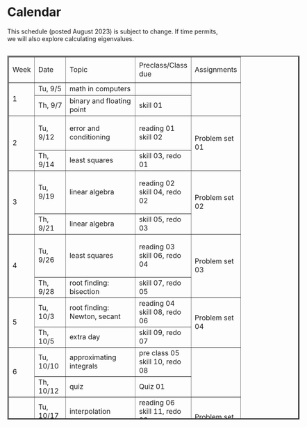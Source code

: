 # Calendar

This schedule (posted August 2023) is subject to change.  If time permits, we will also explore calculating eigenvalues.

<table style="float: left; width: 673px; height: 836px;" border="3" cellspacing="3" cellpadding="3">
    <tbody>
        <tr style="height: 53px;">
            <td style="width: 28px; height: 53px;">
                <p>Week</p>
            </td>
            <td style="width: 55px; height: 53px;">Date</td>
            <td style="width: 143px; height: 53px;">Topic</td>
            <td style="width: 75px; height: 53px;">Preclass/Class due</td>
            <td style="width: 11px; height: 53px;">Assignments</td>
        </tr>
        <tr style="height: 29px;">
            <td style="height: 58px; width: 28px;" rowspan="2">1</td>
            <td style="width: 55px; height: 29px;">Tu, 9/5</td>
            <td style="width: 143px; height: 29px;">math in computers</td>
            <td style="width: 75px; height: 29px;"></td>
            <td style="height: 58px; width: 11px;" rowspan="2"></td>
        </tr>
        <tr style="height: 29px;">
            <td style="width: 55px; height: 29px;">Th, 9/7</td>
            <td style="width: 143px; height: 29px;">binary and floating point</td>
            <td style="width: 75px; height: 29px;">skill 01</td>
        </tr>
        <tr style="height: 29px;">
            <td style="height: 58px; width: 28px;" rowspan="2">2</td>
            <td style="width: 55px; height: 29px;">Tu, 9/12</td>
            <td style="width: 143px; height: 29px;">
                <p>error and conditioning</p>
            </td>
            <td style="width: 75px; height: 29px;">
                <p>reading 01<br />skill 02</p>
            </td>
            <td style="height: 58px; width: 11px;" rowspan="2">Problem set 01</td>
        </tr>
        <tr style="height: 29px;">
            <td style="width: 55px; height: 29px;">Th, 9/14</td>
            <td style="width: 143px; height: 29px;">least squares</td>
            <td style="width: 75px; height: 29px;">skill 03, redo 01</td>
        </tr>
        <tr style="height: 29px;">
            <td style="height: 58px; width: 28px;" rowspan="2">3</td>
            <td style="width: 55px; height: 29px;">Tu, 9/19</td>
            <td style="width: 143px; height: 29px;">
                <p>linear algebra</p>
            </td>
            <td style="width: 75px; height: 29px;">
                <p>reading 02<br />skill 04, redo 02</p>
            </td>
            <td style="height: 58px; width: 11px;" rowspan="2">Problem set 02</td>
        </tr>
        <tr style="height: 29px;">
            <td style="width: 55px; height: 29px;">Th, 9/21</td>
            <td style="width: 143px; height: 29px;">linear algebra</td>
            <td style="width: 75px; height: 29px;">skill 05, redo 03</td>
        </tr>
        <tr style="height: 29px;">
            <td style="height: 58px; width: 28px;" rowspan="2">4</td>
            <td style="width: 55px; height: 29px;">Tu, 9/26</td>
            <td style="width: 143px; height: 29px;">
                <p>least squares</p>
            </td>
            <td style="width: 75px; height: 29px;">
                <p>reading 03<br />skill 06, redo 04</p>
            </td>
            <td style="height: 58px; width: 11px;" rowspan="2">Problem set 03</td>
        </tr>
        <tr style="height: 29px;">
            <td style="width: 55px; height: 29px;">Th, 9/28</td>
            <td style="width: 143px; height: 29px;">root finding: bisection</td>
            <td style="width: 75px; height: 29px;">skill 07, redo 05</td>
        </tr>
        <tr style="height: 29px;">
            <td style="height: 58px; width: 28px;" rowspan="2">5</td>
            <td style="width: 55px; height: 29px;">Tu, 10/3</td>
            <td style="width: 143px; height: 29px;">root finding: Newton, secant</td>
            <td style="width: 75px; height: 29px;">reading 04<br />skill 08, redo 06</td>
            <td style="height: 58px; width: 11px;" rowspan="2">Problem set 04</td>
        </tr>
        <tr style="height: 29px;">
            <td style="width: 55px; height: 29px;">Th, 10/5</td>
            <td style="width: 143px; height: 29px;">extra day</td>
            <td style="width: 75px; height: 29px;">skill 09, redo 07</td>
        </tr>
        <tr style="height: 29px;">
            <td style="height: 58px; width: 28px;" rowspan="2">6</td>
            <td style="width: 55px; height: 29px;">Tu, 10/10</td>
            <td style="width: 143px; height: 29px;">approximating integrals</td>
            <td style="width: 75px; height: 29px;">pre class 05<br />skill 10, redo 08</td>
            <td style="height: 58px; width: 11px;" rowspan="2"></td>
        </tr>
        <tr style="height: 29px;">
            <td style="width: 55px; height: 29px;">Th, 10/12</td>
            <td style="width: 143px; height: 29px;">quiz</td>
            <td style="width: 75px; height: 29px;">Quiz 01</td>
        </tr>
        <tr style="height: 29px;">
            <td style="height: 58px; width: 28px;" rowspan="2">7</td>
            <td style="width: 55px; height: 29px;">Tu, 10/17</td>
            <td style="width: 143px; height: 29px;">interpolation</td>
            <td style="width: 75px; height: 29px;">reading 06<br />skill 11, redo 09</td>
            <td style="height: 58px; width: 11px;" rowspan="2">Problem set 05</td>
        </tr>
        <tr style="height: 29px;">
            <td style="width: 55px; height: 29px;">Th, 10/19</td>
            <td style="width: 143px; height: 29px;">interpolation</td>
            <td style="width: 75px; height: 29px;">skill 12, redo 10</td>
        </tr>
        <tr style="height: 29px;">
            <td style="height: 58px; width: 28px;" rowspan="2">8</td>
            <td style="width: 55px; height: 29px;">Tu, 10/24</td>
            <td style="width: 143px; height: 29px;">integration</td>
            <td style="width: 75px; height: 29px;">reading 07<br />skill 13, redo 11</td>
            <td style="height: 58px; width: 11px;" rowspan="2">Problem set 06<br />Project proposal 1</td>
        </tr>
        <tr style="height: 29px;">
            <td style="width: 55px; height: 29px;">Th, 10/26</td>
            <td style="width: 143px; height: 29px;">Monte Carlo</td>
            <td style="width: 75px; height: 29px;">skill 14, redo 12</td>
        </tr>
        <tr style="height: 29px;">
            <td style="height: 58px; width: 28px;" rowspan="2">9</td>
            <td style="width: 55px; height: 29px;">Tu, 10/31</td>
            <td style="width: 143px; height: 29px;">differentiation</td>
            <td style="width: 75px; height: 29px;">reading 08<br />skill 15, redo 13</td>
            <td style="height: 58px; width: 11px;" rowspan="2">Problem set 07<br />Project proposal 2<br />Project timeline</td>
        </tr>
        <tr style="height: 29px;">
            <td style="width: 55px; height: 29px;">Th, 11/2</td>
            <td style="width: 143px; height: 29px;">differentiation</td>
            <td style="width: 75px; height: 29px;">skill 16, redo 14</td>
        </tr>
        <tr style="height: 29px;">
            <td style="height: 58px; width: 28px;" rowspan="2">10</td>
            <td style="width: 55px; height: 29px;">Tu, 11/7</td>
            <td style="width: 143px; height: 29px;">intro to ODEs</td>
            <td style="width: 75px; height: 29px;">reading 09<br />skill 17, redo 15</td>
            <td style="height: 58px; width: 11px;" rowspan="2">Problem set 08<br />Project log</td>
        </tr>
        <tr style="height: 29px;">
            <td style="width: 55px; height: 29px;">Th, 11/9</td>
            <td style="width: 143px; height: 29px;">applications of ODEs</td>
            <td style="width: 75px; height: 29px;">skill 18, redo 16</td>
        </tr>
        <tr style="height: 29px;">
            <td style="height: 58px; width: 28px;" rowspan="2">11</td>
            <td style="width: 55px; height: 29px;">Tu, 11/14</td>
            <td style="width: 143px; height: 29px;">ODEs: simple methods</td>
            <td style="width: 75px; height: 29px;">reading 10<br />skill 19, redo 17</td>
            <td style="height: 58px; width: 11px;" rowspan="2">Problem set 09<br />Project log</td>
        </tr>
        <tr style="height: 29px;">
            <td style="width: 55px; height: 29px;">Th, 11/16</td>
            <td style="width: 143px; height: 29px;">ODEs: RK4</td>
            <td style="width: 75px; height: 29px;">skill 20, redo 18</td>
        </tr>
        <tr style="height: 29px;">
            <td style="width: 28px; height: 29px;">12</td>
            <td style="width: 55px; height: 29px;">Tu, 11/21</td>
            <td style="width: 143px; height: 29px;">neural nets</td>
            <td style="width: 75px; height: 29px;">skill 21, redo 19</td>
            <td style="width: 11px; height: 29px;">Project log</td>
        </tr>
        <tr style="height: 29px;">
            <td style="height: 58px; width: 28px;" rowspan="2">13</td>
            <td style="width: 55px; height: 29px;">Tu, 11/28</td>
            <td style="width: 143px; height: 29px;">neural nets</td>
            <td style="width: 75px; height: 29px;">redo 20, 21</td>
            <td style="height: 58px; width: 11px;" rowspan="2">Project log</td>
        </tr>
        <tr style="height: 29px;">
            <td style="width: 55px; height: 29px;">Th, 11/30</td>
            <td style="width: 143px; height: 29px;">quiz</td>
            <td style="width: 75px; height: 29px;">Quiz 02</td>
        </tr>
        <tr style="height: 29px;">
            <td style="width: 28px; height: 29px;">14</td>
            <td style="width: 55px; height: 29px;">Tu, 12/5</td>
            <td style="width: 143px; height: 29px;">presentations</td>
            <td style="width: 75px; height: 29px;">presentations</td>
            <td style="width: 11px; height: 29px;">Presentation<br />Project log</td>
        </tr>
        <tr style="height: 29px;">
            <td style="width: 28px; height: 29px;">15</td>
            <td style="width: 55px; height: 29px;">Tu, 12/12</td>
            <td style="width: 143px; height: 29px;">no meeting</td>
            <td style="width: 75px; height: 29px;">final project deadline</td>
            <td style="width: 11px; height: 29px;">Project deliverables</td>
        </tr>
    </tbody>
</table>